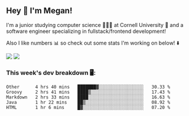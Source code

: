 ## Hey 👋 I'm Megan! 
I'm a junior studying computer science 👩🏻‍💻 at Cornell University 🐻 and a software engineer specializing in fullstack/frontend development!

Also I like numbers 📊 so check out some stats I'm working on below! ⬇️

<img src="https://github-readme-stats.meganyin13.vercel.app/api?username=meganyin13&show_icons=true&hide=stars&count_private=true" />

<img src="https://github-readme-stats.meganyin13.vercel.app/api/top-langs/?username=meganyin13&layout=compact&hide=Jupyter%20Notebook" />

### This week's dev breakdown 🖥:
<!--START_SECTION:waka-->
```text
Other      4 hrs 40 mins   ███████▓░░░░░░░░░░░░░░░░░   30.33 % 
Groovy     2 hrs 41 mins   ████▒░░░░░░░░░░░░░░░░░░░░   17.43 % 
Markdown   2 hrs 33 mins   ████░░░░░░░░░░░░░░░░░░░░░   16.63 % 
Java       1 hr 22 mins    ██▒░░░░░░░░░░░░░░░░░░░░░░   08.92 % 
HTML       1 hr 6 mins     █▓░░░░░░░░░░░░░░░░░░░░░░░   07.20 % 
```
<!--END_SECTION:waka-->
